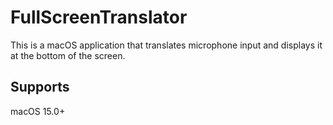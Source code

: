# FullScreenTranslator

This is a macOS application that translates microphone input and displays it at the bottom of the screen.

## Supports

macOS 15.0+

